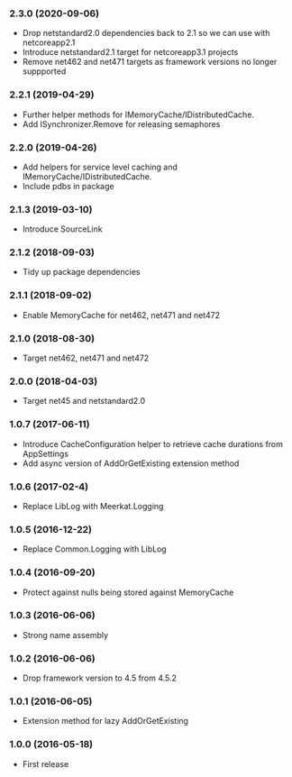 ### 2.3.0 (2020-09-06)
* Drop netstandard2.0 dependencies back to 2.1 so we can use with netcoreapp2.1
* Introduce netstandard2.1 target for netcoreapp3.1 projects
* Remove net462 and net471 targets as framework versions no longer suppported

### 2.2.1 (2019-04-29)
* Further helper methods for IMemoryCache/IDistributedCache.
* Add ISynchronizer.Remove for releasing semaphores

### 2.2.0 (2019-04-26)
* Add helpers for service level caching and IMemoryCache/IDistributedCache.
* Include pdbs in package

### 2.1.3 (2019-03-10)
* Introduce SourceLink

### 2.1.2 (2018-09-03)
* Tidy up package dependencies

### 2.1.1 (2018-09-02)
* Enable MemoryCache for net462, net471 and net472

### 2.1.0 (2018-08-30)
* Target net462, net471 and net472

### 2.0.0 (2018-04-03)
* Target net45 and netstandard2.0

### 1.0.7 (2017-06-11)
* Introduce CacheConfiguration helper to retrieve cache durations from AppSettings
* Add async version of AddOrGetExisting extension method

### 1.0.6 (2017-02-4)
* Replace LibLog with Meerkat.Logging

### 1.0.5 (2016-12-22)
* Replace Common.Logging with LibLog

### 1.0.4 (2016-09-20)
* Protect against nulls being stored against MemoryCache

### 1.0.3 (2016-06-06)
* Strong name assembly

### 1.0.2 (2016-06-06)
* Drop framework version to 4.5 from 4.5.2

### 1.0.1 (2016-06-05)
* Extension method for lazy AddOrGetExisting<T>

### 1.0.0 (2016-05-18)
* First release